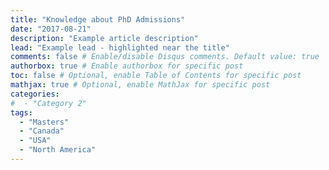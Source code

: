 ```yaml
---
title: "Knowledge about PhD Admissions"
date: "2017-08-21"
description: "Example article description"
lead: "Example lead - highlighted near the title"
comments: false # Enable/disable Disqus comments. Default value: true
authorbox: true # Enable authorbox for specific post
toc: false # Optional, enable Table of Contents for specific post
mathjax: true # Optional, enable MathJax for specific post
categories:
#  - "Category 2"
tags:
  - "Masters"
  - "Canada"
  - "USA"
  - "North America"
---
```

